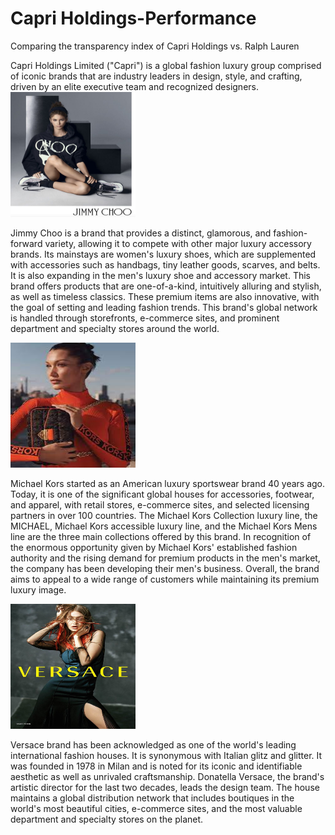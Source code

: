 # Capri Holdings-Performance
Comparing the transparency index of Capri Holdings vs. Ralph Lauren

Capri Holdings Limited ("Capri") is a global fashion luxury group comprised of iconic brands that are industry leaders in design, style, and crafting, driven by an elite executive team and recognized designers.
<img src="Images/Jimmy Choo.jpg?raw=true"
     width="200" 
     height="200"/>
     
Jimmy Choo is a brand that provides a distinct, glamorous, and fashion-forward variety, allowing it to compete with other major luxury accessory brands. Its mainstays are women's luxury shoes, which are supplemented with accessories such as handbags, tiny leather goods, scarves, and belts. It is also expanding in the men's luxury shoe and accessory market. This brand offers products that are one-of-a-kind, intuitively alluring and stylish, as well as timeless classics. These premium items are also innovative, with the goal of setting and leading fashion trends. This brand's global network is handled through storefronts, e-commerce sites, and prominent department and specialty stores around the world.
     
<img src="Images/MK.jpg?raw=true"
     width="200" 
     height="200"/>   
     
Michael Kors started as an American luxury sportswear brand 40 years ago. Today, it is one of the significant global houses for accessories, footwear, and apparel, with retail stores, e-commerce sites, and selected licensing partners in over 100 countries. The Michael Kors Collection luxury line, the MICHAEL, Michael Kors accessible luxury line, and the Michael Kors Mens line are the three main collections offered by this brand. In recognition of the enormous opportunity given by Michael Kors' established fashion authority and the rising demand for premium products in the men's market, the company has been developing their men's business. Overall, the brand aims to appeal to a wide range of customers while maintaining its premium luxury image.            
     
<img src="Images/Versace.jpg?raw=true"
     width="200" 
     height="200"/>
     
Versace brand has been acknowledged as one of the world's leading international fashion houses. It is synonymous with Italian glitz and glitter. It was founded in 1978 in Milan and is noted for its iconic and identifiable aesthetic as well as unrivaled craftsmanship. Donatella Versace, the brand's artistic director for the last two decades, leads the design team. The house maintains a global distribution network that includes boutiques in the world's most beautiful cities, e-commerce sites, and the most valuable department and specialty stores on the planet.
